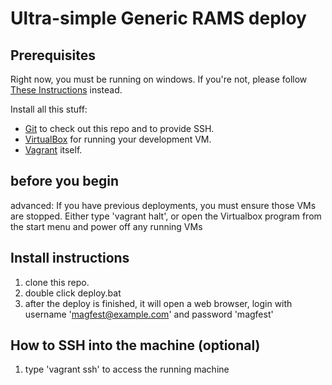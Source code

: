 # Ultra-simple Generic RAMS deploy

## Prerequisites
Right now, you must be running on windows.  If you're not, please follow [These Instructions](https://github.com/magfest/ubersystem-deploy/blob/master/INSTALL-vagrant.md) instead.

Install all this stuff:
* [Git](http://git-scm.com/) to check out this repo and to provide SSH.
* [VirtualBox](https://www.virtualbox.org/wiki/Downloads) for running your development VM.
* [Vagrant](http://www.vagrantup.com/downloads.html) itself.

## before you begin

advanced: If you have previous deployments, you must ensure those VMs are stopped.  Either type 'vagrant halt', or open the Virtualbox program from the start menu and power off any running VMs

## Install instructions

1. clone this repo.
2. double click deploy.bat
3. after the deploy is finished, it will open a web browser, login with username 'magfest@example.com' and password 'magfest'

## How to SSH into the machine (optional)

1. type 'vagrant ssh' to access the running machine
  

